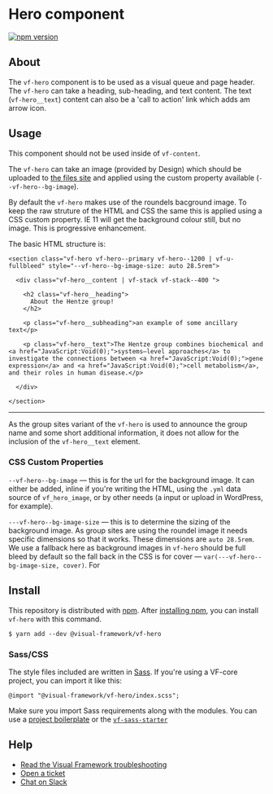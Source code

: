 # Hero component

[![npm version](https://badge.fury.io/js/%40visual-framework%2Fvf-hero.svg)](https://badge.fury.io/js/%40visual-framework%2Fvf-hero)

## About

The `vf-hero` component is to be used as a visual queue and page header. The `vf-hero` can take a heading, sub-heading, and text content. The text (`vf-hero__text`) content can also be a 'call to action' link which adds am arrow icon.

## Usage

This component should not be used inside of `vf-content`.



The `vf-hero` can take an image (provided by Design) which should be uploaded to [the files site](https://www.embl.org/files) and applied using the custom property available (`--vf-hero--bg-image`).

By default the `vf-hero` makes use of the roundels bacground image. To keep the raw struture of the HTML and CSS the same this is applied using a CSS custom property. IE 11 will get the background colour still, but no image. This is progressive enhancement.

The basic HTML structure is:

```
<section class="vf-hero vf-hero--primary vf-hero--1200 | vf-u-fullbleed" style="--vf-hero--bg-image-size: auto 28.5rem">

  <div class="vf-hero__content | vf-stack vf-stack--400 ">

    <h2 class="vf-hero__heading">
      About the Hentze group!
    </h2>

    <p class="vf-hero__subheading">an example of some ancillary text</p>

    <p class="vf-hero__text">The Hentze group combines biochemical and <a href="JavaScript:Void(0);">systems–level approaches</a> to investigate the connections between <a href="JavaScript:Void(0);">gene expression</a> and <a href="JavaScript:Void(0);">cell metabolism</a>, and their roles in human disease.</p>

  </div>

</section>
```

---


As the group sites variant of the `vf-hero` is used to announce the group name and some short additional information, it does not allow for the inclusion of the `vf-hero__text` element.

### CSS Custom Properties

`--vf-hero--bg-image` — this is for the url for the background image. It can either be added, inline if you're writing the HTML, using the `.yml` data source of `vf_hero_image`, or by other needs (a input or upload in WordPress, for example).

`---vf-hero--bg-image-size` — this is to determine the sizing of the background image. As group sites are using the roundel image it needs specific dimensions so that it works. These dimensions are `auto 28.5rem`. We use a fallback here as background images in `vf-hero` should be full bleed by default so the fall back in the CSS is for cover — `var(---vf-hero--bg-image-size, cover)`. For

## Install

This repository is distributed with [npm](https://www.npmjs.com/). After [installing npm](https://nodejs.org/), you can install `vf-hero` with this command.

```
$ yarn add --dev @visual-framework/vf-hero
```

### Sass/CSS

The style files included are written in [Sass](https://sass-lang.com/). If you're using a VF-core project, you can import it like this:

```
@import "@visual-framework/vf-hero/index.scss";
```

Make sure you import Sass requirements along with the modules. You can use a [project boilerplate](https://stable.visual-framework.dev/building/) or the [`vf-sass-starter`](https://stable.visual-framework.dev/components/vf-sass-starter/)

## Help

- [Read the Visual Framework troubleshooting](https://stable.visual-framework.dev/troubleshooting/)
- [Open a ticket](https://github.com/visual-framework/vf-core/issues)
- [Chat on Slack](https://join.slack.com/t/visual-framework/shared_invite/enQtNDAxNzY0NDg4NTY0LWFhMjEwNGY3ZTk3NWYxNWVjOWQ1ZWE4YjViZmY1YjBkMDQxMTNlNjQ0N2ZiMTQ1ZTZiMGM4NjU5Y2E0MjM3ZGQ)
